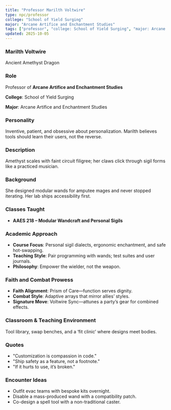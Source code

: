 ```yaml
---
title: "Professor Marilth Voltwire"
type: npc/professor
college: "School of Yield Surging"
major: "Arcane Artifice and Enchantment Studies"
tags: ["professor", "college: School of Yield Surging", "major: Arcane Artifice and Enchantment Studies", "variant:amethyst"]
updated: 2025-10-05
---
```

### Marilth Voltwire

Ancient Amethyst Dragon

### Role

Professor of **Arcane Artifice and Enchantment Studies**

**College**: School of Yield Surging

**Major**: Arcane Artifice and Enchantment Studies

### Personality

Inventive, patient, and obsessive about personalization. Marilth believes tools should learn their users, not the reverse.

### Description

Amethyst scales with faint circuit filigree; her claws click through sigil forms like a practiced musician.

### Background

She designed modular wands for amputee mages and never stopped iterating. Her lab ships accessibility first.

### Classes Taught

- **AAES 218 – Modular Wandcraft and Personal Sigils**



### Academic Approach

- **Course Focus**: Personal sigil dialects, ergonomic enchantment, and safe hot-swapping.
- **Teaching Style**: Pair programming with wands; test suites and user journals.
- **Philosophy**: Empower the wielder, not the weapon.

### Faith and Combat Prowess

- **Faith Alignment**: Prism of Care—function serves dignity.
- **Combat Style**: Adaptive arrays that mirror allies’ styles.
- **Signature Move**: Voltwire Sync—attunes a party’s gear for combined effects.

### Classroom & Teaching Environment

Tool library, swap benches, and a ‘fit clinic’ where designs meet bodies.

### Quotes

- "Customization is compassion in code."
- "Ship safety as a feature, not a footnote."
- "If it hurts to use, it’s broken."

### Encounter Ideas

- Outfit evac teams with bespoke kits overnight.
- Disable a mass-produced wand with a compatibility patch.
- Co-design a spell tool with a non-traditional caster.
